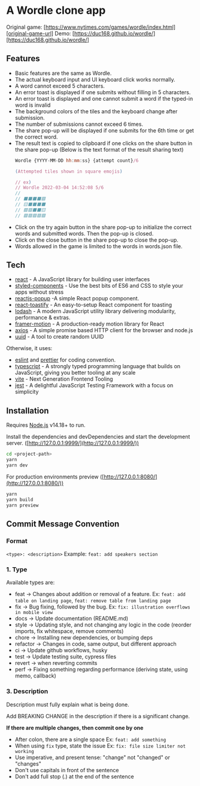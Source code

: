 # A Wordle clone app

Original game: [https://www.nytimes.com/games/wordle/index.html][original-game-url]
Demo: [https://duc168.github.io/wordle/][https://duc168.github.io/wordle/]
## Features

- Basic features are the same as Wordle.
- The actual keyboard input and UI keyboard click works normally.
- A word cannot exceed 5 characters.
- An error toast is displayed if one submits without filling in 5 characters.
- An error toast is displayed and one cannot submit a word if the typed-in word is invalid
- The background colors of the tiles and the keyboard change after submission.
- The number of submissions cannot exceed 6 times.
- The share pop-up will be displayed if one submits for the 6th time or get the correct word.
- The result text is copied to clipboard if one clicks on the share button in the share pop-up (Below is the text format of the result sharing text)
    ```javascript
    Wordle {YYYY-MM-DD hh:mm:ss} {attempt count}/6

    (Attempted tiles shown in square emojis)
    
    // ex)
    // Wordle 2022-03-04 14:52:08 5/6
    // 
    // ⬛⬛⬛⬛🟩
    // 🟨⬛⬛⬛⬛
    // 🟩🟩⬛⬛🟨
    // 🟩🟩🟩🟩🟩
    ```
- Click on the try again button in the share pop-up to initialize the correct words and submitted words. Then the pop-up is closed.
- Click on the close button in the share pop-up to close the pop-up.
- Words allowed in the game is limited to the words in words.json file.

## Tech


- [react](https://reactjs.org/) - A JavaScript library for building user interfaces
- [styled-components](https://styled-components.com/) - Use the best bits of ES6 and CSS to style your apps without stress
- [reactjs-popup](https://react-popup.elazizi.com/) -A simple React popup component.
- [react-toastify](https://fkhadra.github.io/react-toastify/introduction) - An easy-to-setup React component for toasting
- [lodash](https://lodash.com/) - A modern JavaScript utility library delivering modularity, performance & extras.
- [framer-motion](https://www.framer.com/motion/) - A production-ready motion library for React
- [axios](https://axios-http.com/) - A simple promise based HTTP client for the browser and node.js
- [uuid](https://www.npmjs.com/package/uuid) - A tool to create random UUID

Otherwise, it uses:
- [eslint](https://eslint.org/) and [prettier](https://prettier.io/) for coding convention.
- [typescript](https://www.typescriptlang.org/) -  A strongly typed programming language that builds on JavaScript, giving you better tooling at any scale
- [vite](https://vitejs.dev/) - Next Generation Frontend Tooling
- [jest](https://jestjs.io/) - A delightful JavaScript Testing Framework with a focus on simplicity 

## Installation

Requires [Node.js](https://nodejs.org/) v14.18+ to run.

Install the dependencies and devDependencies and start the development server. ([http://127.0.0.1:9999/](http://127.0.0.1:9999/))

```sh
cd <project-path>
yarn 
yarn dev
```

For production environments preview ([http://127.0.0.1:8080/](http://127.0.0.1:8080/))

```sh
yarn
yarn build
yarn preview
```


## Commit Message Convention

### Format

`<type>: <description>`
Example: `feat: add speakers section`

### 1. Type

Available types are:

- feat → Changes about addition or removal of a feature. Ex: `feat: add table on landing page`, `feat: remove table from landing page`
- fix → Bug fixing, followed by the bug. Ex: `fix: illustration overflows in mobile view`
- docs → Update documentation (README.md)
- style → Updating style, and not changing any logic in the code (reorder imports, fix whitespace, remove comments)
- chore → Installing new dependencies, or bumping deps
- refactor → Changes in code, same output, but different approach
- ci → Update github workflows, husky
- test → Update testing suite, cypress files
- revert → when reverting commits
- perf → Fixing something regarding performance (deriving state, using memo, callback)


### 3. Description

Description must fully explain what is being done.

Add BREAKING CHANGE in the description if there is a significant change.

**If there are multiple changes, then commit one by one**

- After colon, there are a single space Ex: `feat: add something`
- When using `fix` type, state the issue Ex: `fix: file size limiter not working`
- Use imperative, and present tense: "change" not "changed" or "changes"
- Don't use capitals in front of the sentence
- Don't add full stop (.) at the end of the sentence